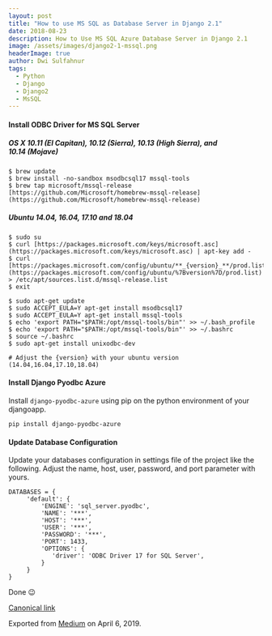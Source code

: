 ```yaml
---
layout: post
title: "How to use MS SQL as Database Server in Django 2.1"
date: 2018-08-23
description: How to Use MS SQL Azure Database Server in Django 2.1
image: /assets/images/django2-1-mssql.png
headerImage: true
author: Dwi Sulfahnur
tags:
  - Python
  - Django
  - Django2
  - MsSQL
---
```



#### Install ODBC Driver for MS SQL Server

##### OS X 10.11 (El Capitan), 10.12 (Sierra), 10.13 (High Sierra), and 10.14 (Mojave)
```
$ brew update  
$ brew install -no-sandbox msodbcsql17 mssql-tools  
$ brew tap microsoft/mssql-release [https://github.com/Microsoft/homebrew-mssql-release](https://github.com/Microsoft/homebrew-mssql-release)
```
##### Ubuntu 14.04, 16.04, 17.10 and 18.04
```
$ sudo su
$ curl [https://packages.microsoft.com/keys/microsoft.asc](https://packages.microsoft.com/keys/microsoft.asc) | apt-key add -
$ curl [https://packages.microsoft.com/config/ubuntu/**_{version}_**/prod.list](https://packages.microsoft.com/config/ubuntu/%7Bversion%7D/prod.list) > /etc/apt/sources.list.d/mssql-release.list
$ exit

$ sudo apt-get update 
$ sudo ACCEPT_EULA=Y apt-get install msodbcsql17 
$ sudo ACCEPT_EULA=Y apt-get install mssql-tools 
$ echo 'export PATH="$PATH:/opt/mssql-tools/bin"' >> ~/.bash_profile
$ echo 'export PATH="$PATH:/opt/mssql-tools/bin"' >> ~/.bashrc 
$ source ~/.bashrc 
$ sudo apt-get install unixodbc-dev

# Adjust the {version} with your ubuntu version (14.04,16.04,17.10,18.04)
```

#### Install Django Pyodbc Azure

Install `django-pyodbc-azure` using pip on the python environment of your djangoapp.
```
pip install django-pyodbc-azure
```
#### **Update Database Configuration**

Update your databases configuration in settings file of the project like the following. Adjust the name, host, user, password, and port parameter with yours.
```
DATABASES = {  
     'default': {  
         'ENGINE': 'sql_server.pyodbc',  
         'NAME': '***',  
         'HOST': '***',  
         'USER': '***',  
         'PASSWORD': '***',  
         'PORT': 1433,  
         'OPTIONS': {  
            'driver': 'ODBC Driver 17 for SQL Server',  
         }  
     }  
}
```
Done 😉

[Canonical link](https://medium.com/@dwisulfahnur/how-to-use-ms-sql-as-database-server-in-django-2-1-42959314e8bb)

Exported from [Medium](https://medium.com) on April 6, 2019.
